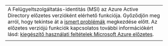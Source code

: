 |  |
|--|
|A Felügyeltszolgáltatás-identitás (MSI) az Azure Active Directory előzetes verzióként elérhető funkciója.  Győződjön meg arról, hogy tekintse át a [ismert problémák](/azure/active-directory/msi-known-issues) megkezdése előtt. Az előzetes verziójú funkciók kapcsolatos további információkért lásd: [kiegészítő használati feltételek Microsoft Azure előzetes](https://azure.microsoft.com/support/legal/preview-supplemental-terms/).|
|  |